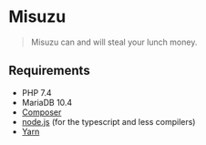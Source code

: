 # Misuzu
> Misuzu can and will steal your lunch money.

## Requirements
 - PHP 7.4
 - MariaDB 10.4
 - [Composer](https://getcomposer.org/)
 - [node.js](https://nodejs.org/) (for the typescript and less compilers)
 - [Yarn](https://yarnpkg.com/)
